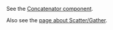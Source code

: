 See the [Concatenator component](https://godoc.org/github.com/scipipe/scipipe/components#Concatenator).

Also see the [page about Scatter/Gather](/howtos/scatter_gather/).
